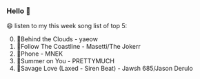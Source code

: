 ### Hello 👋

😄 listen to my this week song list of top 5:

0. 🌈Behind the Clouds - yaeow
1. 🌈Follow The Coastline - Masetti/The Jokerr
2. 🌈Phone - MNEK
3. 🌈Summer on You - PRETTYMUCH
4. 🌈Savage Love (Laxed - Siren Beat) - Jawsh 685/Jason Derulo
